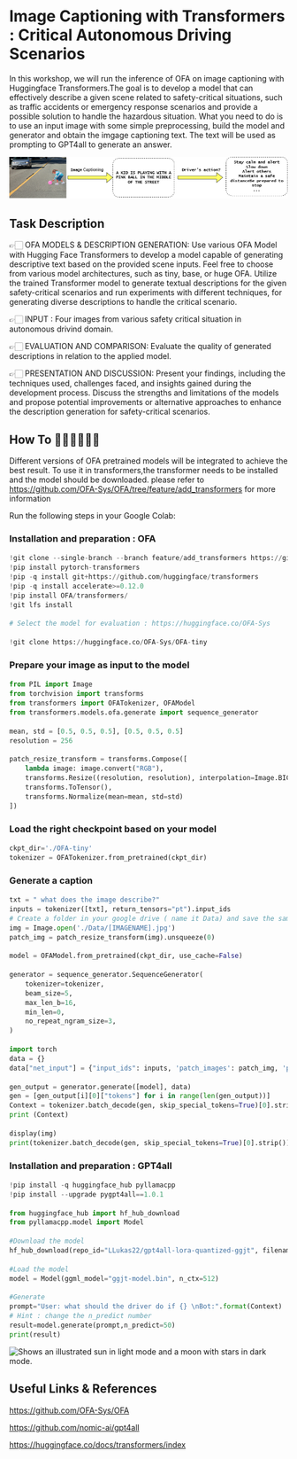 # Image Captioning with Transformers : Critical Autonomous Driving Scenarios 
In this workshop, we will run the inference of OFA on image captioning with Huggingface Transformers.The goal is to develop a model that can effectively describe a given scene related to safety-critical situations, such as traffic accidents or emergency response scenarios and provide a possible solution to handle the hazardous situation. What you need to do is to use an input image with some simple preprocessing, build the model and generator and obtain the imgage captioning text. The text will be used as prompting to GPT4all to generate an answer. 

![Alt text](./SafetyCriticalDecisionforAD.png)

## Task Description

👉🏻 OFA MODELS & DESCRIPTION GENERATION: Use various OFA Model with Hugging Face Transformers to develop a model capable of generating descriptive text based on the provided scene inputs. Feel free to choose from various model architectures, such as tiny, base, or huge OFA. Utilize the trained Transformer model to generate textual descriptions for the given safety-critical scenarios and run experiments with different techniques, for generating diverse descriptions to handle the critical scenario.

👉🏻 INPUT : Four images from various safety critical situation in autonomous drivind domain.

👉🏻 EVALUATION AND COMPARISON: Evaluate the quality of generated descriptions in relation to the applied model.

👉🏻 PRESENTATION AND DISCUSSION: Present your findings, including the techniques used, challenges faced, and insights gained during the development process. Discuss the strengths and limitations of the models and propose potential improvements or alternative approaches to enhance the description generation for safety-critical scenarios.


 
## How To 👩🏻‍💻👨🏻‍💻
Different versions of OFA pretrained models will be integrated to achieve the best result. To use it in transformers,the transformer needs to be installed and the model should be downloaded. please refer to https://github.com/OFA-Sys/OFA/tree/feature/add_transformers for more information

Run the following steps in your Google Colab:

### Installation and preparation : OFA

```python
!git clone --single-branch --branch feature/add_transformers https://github.com/OFA-Sys/OFA.git
!pip install pytorch-transformers
!pip -q install git+https://github.com/huggingface/transformers
!pip -q install accelerate>=0.12.0
!pip install OFA/transformers/
!git lfs install

# Select the model for evaluation : https://huggingface.co/OFA-Sys

!git clone https://huggingface.co/OFA-Sys/OFA-tiny
```
### Prepare your image as input to the model
```python
from PIL import Image
from torchvision import transforms
from transformers import OFATokenizer, OFAModel
from transformers.models.ofa.generate import sequence_generator

mean, std = [0.5, 0.5, 0.5], [0.5, 0.5, 0.5]
resolution = 256

patch_resize_transform = transforms.Compose([
    lambda image: image.convert("RGB"),
    transforms.Resize((resolution, resolution), interpolation=Image.BICUBIC),
    transforms.ToTensor(), 
    transforms.Normalize(mean=mean, std=std)
])
```
### Load the right checkpoint based on your model 
```python
ckpt_dir='./OFA-tiny'
tokenizer = OFATokenizer.from_pretrained(ckpt_dir)
```
### Generate a caption 
```python
txt = " what does the image describe?"
inputs = tokenizer([txt], return_tensors="pt").input_ids
# Create a folder in your google drive ( name it Data) and save the samlpe images
img = Image.open('./Data/[IMAGENAME].jpg')
patch_img = patch_resize_transform(img).unsqueeze(0)

model = OFAModel.from_pretrained(ckpt_dir, use_cache=False)

generator = sequence_generator.SequenceGenerator(
    tokenizer=tokenizer,
    beam_size=5,
    max_len_b=16,
    min_len=0,
    no_repeat_ngram_size=3,
)

import torch
data = {}
data["net_input"] = {"input_ids": inputs, 'patch_images': patch_img, 'patch_masks':torch.tensor([True])}

gen_output = generator.generate([model], data)
gen = [gen_output[i][0]["tokens"] for i in range(len(gen_output))]
Context = tokenizer.batch_decode(gen, skip_special_tokens=True)[0].strip()
print (Context)

display(img)
print(tokenizer.batch_decode(gen, skip_special_tokens=True)[0].strip())
```
### Installation and preparation : GPT4all

```python
!pip install -q huggingface_hub pyllamacpp
!pip install --upgrade pygpt4all==1.0.1

from huggingface_hub import hf_hub_download
from pyllamacpp.model import Model

#Download the model
hf_hub_download(repo_id="LLukas22/gpt4all-lora-quantized-ggjt", filename="ggjt-model.bin", local_dir=".")

#Load the model
model = Model(ggml_model="ggjt-model.bin", n_ctx=512)

#Generate
prompt="User: what should the driver do if {} \nBot:".format(Context)
# Hint : change the n_predict number 
result=model.generate(prompt,n_predict=50)
print(result)
```














<picture>
  <source media="(prefers-color-scheme: dark)" srcset="https://user-images.githubusercontent.com/25423296/163456776-7f95b81a-f1ed-45f7-b7ab-8fa810d529fa.png">
  <source media="(prefers-color-scheme: light)" srcset="https://user-images.githubusercontent.com/25423296/163456779-a8556205-d0a5-45e2-ac17-42d089e3c3f8.png">
  <img alt="Shows an illustrated sun in light mode and a moon with stars in dark mode." src="https://user-images.githubusercontent.com/25423296/163456779-a8556205-d0a5-45e2-ac17-42d089e3c3f8.png">
</picture>



## Useful Links & References

https://github.com/OFA-Sys/OFA

https://github.com/nomic-ai/gpt4all

https://huggingface.co/docs/transformers/index
